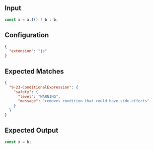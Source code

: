 
## Input
```javascript input
const x = a.f() ? b : b;
```

## Configuration
```json configuration
{
  "extension": "js"
}
```

## Expected Matches
```json expected matches
{
  "9-23-ConditionalExpression": {
    "safety": {
      "level": "WARNING",
      "message": "removes condition that could have side-effects"
    }
  }
}
```

## Expected Output
```javascript expected output
const x = b;
```
